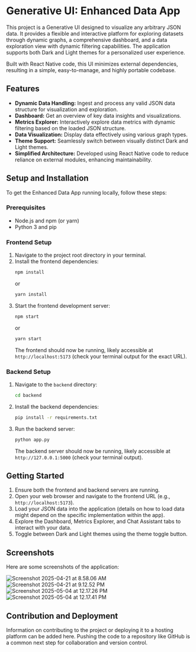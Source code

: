 # Generative UI: Enhanced Data App

This project is a Generative UI designed to visualize any arbitrary JSON data. It provides a flexible and interactive platform for exploring datasets through dynamic graphs, a comprehensive dashboard, and a data exploration view with dynamic filtering capabilities. The application supports both Dark and Light themes for a personalized user experience.

Built with React Native code, this UI minimizes external dependencies, resulting in a simple, easy-to-manage, and highly portable codebase.

## Features

*   **Dynamic Data Handling:** Ingest and process any valid JSON data structure for visualization and exploration.
*   **Dashboard:** Get an overview of key data insights and visualizations.
*   **Metrics Explorer:** Interactively explore data metrics with dynamic filtering based on the loaded JSON structure.
*   **Data Visualization:** Display data effectively using various graph types.
*   **Theme Support:** Seamlessly switch between visually distinct Dark and Light themes.
*   **Simplified Architecture:** Developed using React Native code to reduce reliance on external modules, enhancing maintainability.

## Setup and Installation

To get the Enhanced Data App running locally, follow these steps:

### Prerequisites

*   Node.js and npm (or yarn)
*   Python 3 and pip

### Frontend Setup

1.  Navigate to the project root directory in your terminal.
2.  Install the frontend dependencies:
    ```bash
    npm install
    ```
    or
    ```bash
    yarn install
    ```
3.  Start the frontend development server:
    ```bash
    npm start
    ```
    or
    ```bash
    yarn start
    ```
    The frontend should now be running, likely accessible at `http://localhost:5173` (check your terminal output for the exact URL).

### Backend Setup

1.  Navigate to the `backend` directory:
    ```bash
    cd backend
    ```
2.  Install the backend dependencies:
    ```bash
    pip install -r requirements.txt
    ```
3.  Run the backend server:
    ```bash
    python app.py
    ```
    The backend server should now be running, likely accessible at `http://127.0.0.1:5000` (check your terminal output).

## Getting Started

1.  Ensure both the frontend and backend servers are running.
2.  Open your web browser and navigate to the frontend URL (e.g., `http://localhost:5173`).
3.  Load your JSON data into the application (details on how to load data might depend on the specific implementation within the app).
4.  Explore the Dashboard, Metrics Explorer, and Chat Assistant tabs to interact with your data.
5.  Toggle between Dark and Light themes using the theme toggle button.

## Screenshots

Here are some screenshots of the application:

![Screenshot 2025-04-21 at 8.58.06 AM](Screenshot%202025-04-21%20at%208.58.06%20%E2%80%AFAm.png)
![Screenshot 2025-04-21 at 9.12.52 PM](Screenshot%202025-04-21%20at%209.12.52%20%E2%80%A0PM.png)
![Screenshot 2025-05-04 at 12.17.26 PM](Screenshot%202025-05-04%20at%2012.17.26%20%E2%80%AFAm.png)
![Screenshot 2025-05-04 at 12.17.41 PM](Screenshot%202025-05-04%20at%2012.17.41%20%E2%80%A0PM.png)

## Contribution and Deployment

Information on contributing to the project or deploying it to a hosting platform can be added here. Pushing the code to a repository like GitHub is a common next step for collaboration and version control.
